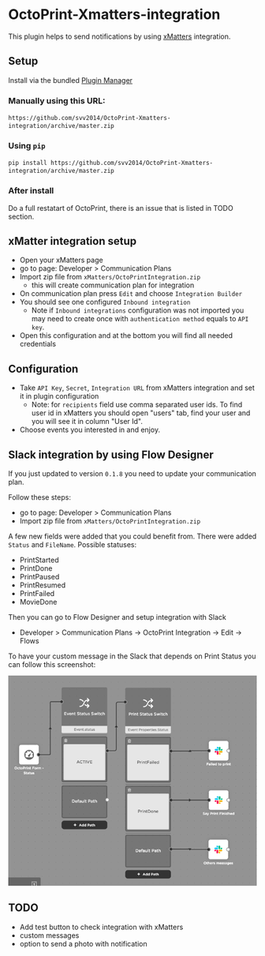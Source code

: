 # OctoPrint-Xmatters-integration

This plugin helps to send notifications by using [xMatters](https://xmatters.com) integration.


## Setup

Install via the bundled [Plugin Manager](https://github.com/foosel/OctoPrint/wiki/Plugin:-Plugin-Manager)

### Manually using this URL:

    https://github.com/svv2014/OctoPrint-Xmatters-integration/archive/master.zip

### Using `pip`

    pip install https://github.com/svv2014/OctoPrint-Xmatters-integration/archive/master.zip

### After install
    
Do a full restatart of OctoPrint, there is an issue that is listed in TODO section.

## xMatter integration setup 

* Open your xMatters page
* go to page: Developer > Communication Plans
* Import zip file from `xMatters/OctoPrintIntegration.zip` 
    * this will create communication plan for integration
* On communication plan press `Edit` and choose `Integration Builder`
* You should see one configured `Inbound integration`  
    * Note if `Inbound integrations` configuration was not imported you may need to create once with `authentication method` equals to `API key`. 
* Open this configuration and at the bottom you will find all needed credentials

## Configuration

* Take `API Key`, `Secret`, `Integration URL` from xMatters integration and set it in plugin configuration
    * Note: for `recipients` field use comma separated user ids. To find user id in xMatters you should open "users" tab, find your user and you will see it in column "User Id".
* Choose events you interested in and enjoy.

## Slack integration by using Flow Designer 
If you just updated to version `0.1.8` you need to update your communication plan. 

Follow these steps: 
* go to page: Developer > Communication Plans
* Import zip file from `xMatters/OctoPrintIntegration.zip` 

A few new fields were added that you could benefit from. There were added `Status` and  `FileName`.
Possible statuses: 
* PrintStarted
* PrintDone
* PrintPaused
* PrintResumed
* PrintFailed
* MovieDone

Then you can go to Flow Designer and setup integration with Slack
* Developer > Communication Plans -> OctoPrint Integration -> Edit -> Flows

To have your custom message in the Slack that depends on Print Status you can follow this screenshot:

<kbd>
  <img src="media/FlowDesigner-SlackIntegration.png">
</kbd>

## TODO
* Add test button to check integration with xMatters 
* custom messages
* option to send a photo with notification

